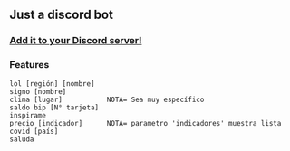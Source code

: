 ## Just a discord bot

### [Add it to your Discord server!](https://discord.com/api/oauth2/authorize?client_id=530491976416493574&permissions=347200&scope=bot)

### Features

```YML
lol [región] [nombre] 
signo [nombre]
clima [lugar]           NOTA= Sea muy específico 
saldo bip [N° tarjeta] 
inspirame 
precio [indicador]      NOTA= parametro 'indicadores' muestra lista
covid [país] 
saluda
```
